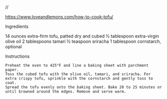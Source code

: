 
//

https://www.loveandlemons.com/how-to-cook-tofu/


Ingredients

14 ounces extra-firm tofu, patted dry and cubed
½ tablespoon extra-virgin olive oil
2 tablespoons tamari
½ teaspoon sriracha
1 tablespoon cornstarch, optional

Instructions

    Preheat the oven to 425°F and line a baking sheet with parchment paper.
    Toss the cubed tofu with the olive oil, tamari, and sriracha. For extra crispy tofu, sprinkle with the cornstarch and gently toss to coat.
    Spread the tofu evenly onto the baking sheet. Bake 20 to 25 minutes or until browned around the edges. Remove and serve warm.